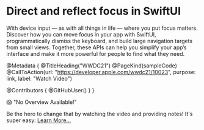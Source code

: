 # Direct and reflect focus in SwiftUI

With device input — as with all things in life — where you put focus matters. Discover how you can move focus in your app with SwiftUI, programmatically dismiss the keyboard, and build large navigation targets from small views. Together, these APIs can help you simplify your app’s interface and make it more powerful for people to find what they need.

@Metadata {
   @TitleHeading("WWDC21")
   @PageKind(sampleCode)
   @CallToAction(url: "https://developer.apple.com/wwdc21/10023", purpose: link, label: "Watch Video")

   @Contributors {
      @GitHubUser(<replace this with your GitHub handle>)
   }
}

😱 "No Overview Available!"

Be the hero to change that by watching the video and providing notes! It's super easy:
 [Learn More…](https://wwdcnotes.github.io/WWDCNotes/documentation/wwdcnotes/contributing)
